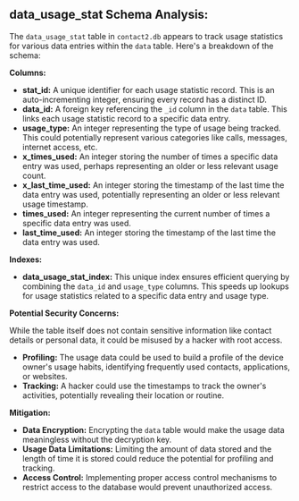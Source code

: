 ##  data_usage_stat Schema Analysis:

The `data_usage_stat` table in `contact2.db` appears to track usage statistics for various data entries within the `data` table. Here's a breakdown of the schema:

**Columns:**

* **stat_id:**  A unique identifier for each usage statistic record. This is an auto-incrementing integer, ensuring every record has a distinct ID. 
* **data_id:**  A foreign key referencing the `_id` column in the `data` table. This links each usage statistic record to a specific data entry. 
* **usage_type:**  An integer representing the type of usage being tracked. This could potentially represent various categories like calls, messages, internet access, etc. 
* **x_times_used:**  An integer storing the number of times a specific data entry was used, perhaps representing an older or less relevant usage count.
* **x_last_time_used:**  An integer storing the timestamp of the last time the data entry was used, potentially representing an older or less relevant usage timestamp.
* **times_used:**  An integer representing the current number of times a specific data entry was used.
* **last_time_used:**  An integer storing the timestamp of the last time the data entry was used.

**Indexes:**

* **data_usage_stat_index:** This unique index ensures efficient querying by combining the `data_id` and `usage_type` columns. This speeds up lookups for usage statistics related to a specific data entry and usage type.

**Potential Security Concerns:**

While the table itself does not contain sensitive information like contact details or personal data, it could be misused by a hacker with root access. 

* **Profiling:** The usage data could be used to build a profile of the device owner's usage habits, identifying frequently used contacts, applications, or websites. 
* **Tracking:**  A hacker could use the timestamps to track the owner's activities, potentially revealing their location or routine.

**Mitigation:**

* **Data Encryption:** Encrypting the `data` table would make the usage data meaningless without the decryption key.
* **Usage Data Limitations:** Limiting the amount of data stored and the length of time it is stored could reduce the potential for profiling and tracking.
* **Access Control:**  Implementing proper access control mechanisms to restrict access to the database would prevent unauthorized access. 
